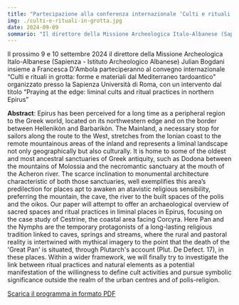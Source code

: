 ```yaml
---
title: "Partecipazione alla conferenza internazionale ‘Culti e rituali in grotta: forme e materiali dal Mediterraneo tardoantico’"
img: ./culti-e-rituali-in-grotta.jpg
date: 2024-09-09
sommario: "Il direttore della Missione Archeologica Italo-Albanese (Sapienza - Istituto Archeologico Albanese) Julian Bogdani parteciperà al convegno internazionale ‘Culti e rituali in grotta: forme e materiali dal Mediterraneo tardoantico’ presso la Sapienza Università di Roma."
---
```



Il prossimo 9 e 10 settembre 2024 il direttore della Missione Archeologica Italo-Albanese (Sapienza - Istituto Archeologico Albanese) Julian Bogdani insieme a Francesca D'Ambola parteciperanno al convegno internazionale “Culti e rituali in grotta: forme e materiali dal Mediterraneo tardoantico" organizzato presso la Sapienza Università di Roma, con un intervento dal titolo “Praying at the edge: liminal cults and ritual practices in northern Epirus”


**Abstract**:
Epirus has been perceived for a long time as a peripheral region to the Greek world, located on its northwestern edge and on the border between Hellenikòn and Barbarikòn. The Mainland, a necessary stop for sailors along the route to the West, stretches from the Ionian coast to the remote mountainous areas of the inland and represents a liminal landscape not only geographically but also culturally. It is home to some of the oldest and most ancestral sanctuaries of Greek antiquity, such as Dodona between the mountains of Molossia and the necromantic sanctuary at the mouth of the Acheron river. The scarce inclination to monumental architecture characteristic of both those sanctuaries, well exemplifies this area’s predilection for places apt to awaken an atavistic religious sensibility, preferring the mountain, the cave, the river to the built spaces of the polis and the oikos. Our paper will attempt to offer an archaeological overview of sacred spaces and ritual practices in liminal places in Epirus, focusing on the case study of Cestrine, the coastal area facing Corcyra. Here Pan and the Nymphs are the temporary protagonists of a long-lasting religious tradition linked to caves, springs and streams, where the rural and pastoral reality is intertwined with mythical imagery to the point that the death of the 'Great Pan' is situated, through Plutarch's account (Plut. De Defect. 17), in these places. Within a wider framework, we will finally try to investigate the link between ritual practices and natural elements as a potential manifestation of the willingness to define cult activities and pursue symbolic significance outside the realm of the urban centres and of polis-religion.


[Scarica il programma in formato PDF](./programma-abstract-culti-e-rituali-in-grotta.pdf)